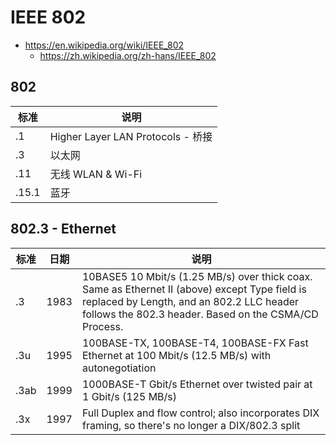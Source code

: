 # IEEE 802

* https://en.wikipedia.org/wiki/IEEE_802
  * https://zh.wikipedia.org/zh-hans/IEEE_802

## 802
标准 | 说明
----|-------
.1    | Higher Layer LAN Protocols - 桥接
.3    | 以太网
.11   | 无线 WLAN & Wi-Fi
.15.1 | 蓝牙


## 802.3 - Ethernet

标准 | 日期 | 说明
----|------|----
.3 | 1983 | 10BASE5 10 Mbit/s (1.25 MB/s) over thick coax. Same as Ethernet II (above) except Type field is replaced by Length, and an 802.2 LLC header follows the 802.3 header. Based on the CSMA/CD Process.
.3u | 1995 | 100BASE-TX, 100BASE-T4, 100BASE-FX Fast Ethernet at 100 Mbit/s (12.5 MB/s) with autonegotiation
.3ab | 1999 | 1000BASE-T Gbit/s Ethernet over twisted pair at 1 Gbit/s (125 MB/s)
.3x | 1997 | Full Duplex and flow control; also incorporates DIX framing, so there's no longer a DIX/802.3 split

